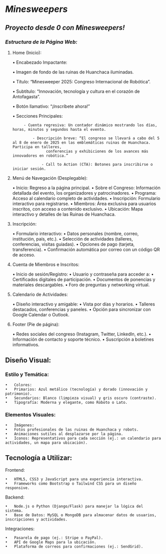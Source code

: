 # **_Minesweepers_**

## **_Proyecto desde 0 con Minesweepers!_**

### _Estructura de la Página Web:_

1. Home (Inicio):

	•	Encabezado Impactante:

	•	Imagen de fondo de las ruinas de Huanchaca iluminadas.

	•	Título: “Minesweeper 2025: Congreso Internacional de Robótica”.

	•	Subtítulo: “Innovación, tecnología y cultura en el corazón de Antofagasta”.

	•	Botón llamativo: “¡Inscríbete ahora!”

	•	Secciones Principales:

	        - Cuenta regresiva: Un contador dinámico mostrando los días, horas, minutos y segundos hasta el evento.
   
                - Descripción breve: “El congreso se llevará a cabo del 5 al 8 de enero de 2025 en las emblemáticas ruinas de Huanchaca. Participa en talleres, 
                      conferencias y exhibiciones de los avances más innovadores en robótica.”
   
                    - Call to Action (CTA): Botones para inscribirse o iniciar sesión.

3. Menú de Navegación (Desplegable):

	•	Inicio: Regreso a la página principal.
	•	Sobre el Congreso: Información detallada del evento, los organizadores y patrocinadores.
	•	Programa: Acceso al calendario completo de actividades.
	•	Inscripción: Formulario interactivo para registrarse.
	•	Miembros: Área exclusiva para usuarios inscritos, con acceso a contenido exclusivo.
	•	Ubicación: Mapa interactivo y detalles de las Ruinas de Huanchaca.

4. Inscripción:

	•	Formulario interactivo:
	•	Datos personales (nombre, correo, institución, país, etc.).
	•	Selección de actividades (talleres, conferencias, visitas guiadas).
	•	Opciones de pago (tarjeta, transferencia).
	•	Confirmación automática por correo con un código QR de acceso.

5. Cuenta de Miembros e Inscritos:

	•	Inicio de sesión/Registro:
	•	Usuario y contraseña para acceder a:
	•	Certificados digitales de participación.
	•	Documentos de ponencias y materiales descargables.
	•	Foro de preguntas y networking virtual.

6. Calendario de Actividades:

	•	Diseño interactivo y amigable:
	•	Vista por días y horarios.
	•	Talleres destacados, conferencias y paneles.
	•	Opción para sincronizar con Google Calendar o Outlook.

7. Footer (Pie de página):

	•	Redes sociales del congreso (Instagram, Twitter, LinkedIn, etc.).
	•	Información de contacto y soporte técnico.
	•	Suscripción a boletines informativos.

## Diseño Visual:

### Estilo y Temática:

	•	Colores:
	•	Primarios: Azul metálico (tecnología) y dorado (innovación y patrimonio).
	•	Secundarios: Blanco (limpieza visual) y gris oscuro (contraste).
	•	Tipografía: Moderna y elegante, como Roboto o Lato.

### Elementos Visuales:

	•	Imágenes:
	•	Fotos profesionales de las ruinas de Huanchaca y robots.
	•	Animaciones sutiles al desplazarse por la página.
	•	Íconos: Representativos para cada sección (ej.: un calendario para actividades, un mapa para ubicación).

## Tecnología a Utilizar:

Frontend:

	•	HTML5, CSS3 y JavaScript para una experiencia interactiva.
	•	Frameworks como Bootstrap o Tailwind CSS para un diseño responsive.

Backend:

	•	Node.js o Python (Django/Flask) para manejar la lógica del sistema.
	•	Base de Datos: MySQL o MongoDB para almacenar datos de usuarios, inscripciones y actividades.

Integraciones:

	•	Pasarela de pago (ej.: Stripe o PayPal).
	•	API de Google Maps para la ubicación.
	•	Plataforma de correos para confirmaciones (ej.: SendGrid).

